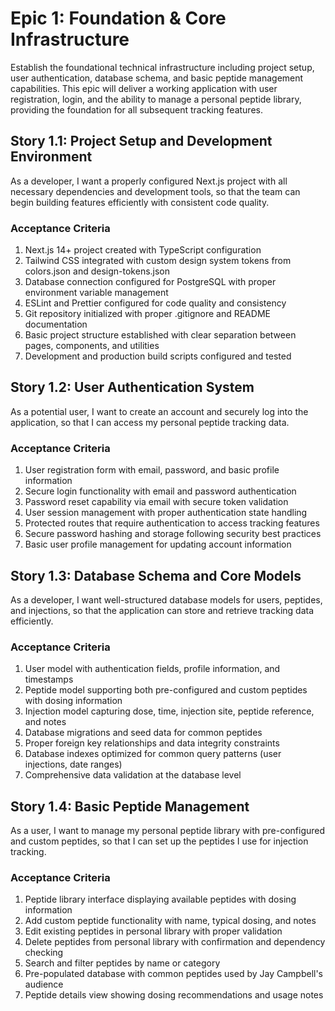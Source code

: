 # Epic 1: Foundation & Core Infrastructure

Establish the foundational technical infrastructure including project setup, user authentication, database schema, and basic peptide management capabilities. This epic will deliver a working application with user registration, login, and the ability to manage a personal peptide library, providing the foundation for all subsequent tracking features.

## Story 1.1: Project Setup and Development Environment

As a developer,
I want a properly configured Next.js project with all necessary dependencies and development tools,
so that the team can begin building features efficiently with consistent code quality.

### Acceptance Criteria

1. Next.js 14+ project created with TypeScript configuration
2. Tailwind CSS integrated with custom design system tokens from colors.json and design-tokens.json
3. Database connection configured for PostgreSQL with proper environment variable management
4. ESLint and Prettier configured for code quality and consistency
5. Git repository initialized with proper .gitignore and README documentation
6. Basic project structure established with clear separation between pages, components, and utilities
7. Development and production build scripts configured and tested

## Story 1.2: User Authentication System

As a potential user,
I want to create an account and securely log into the application,
so that I can access my personal peptide tracking data.

### Acceptance Criteria

1. User registration form with email, password, and basic profile information
2. Secure login functionality with email and password authentication
3. Password reset capability via email with secure token validation
4. User session management with proper authentication state handling
5. Protected routes that require authentication to access tracking features
6. Secure password hashing and storage following security best practices
7. Basic user profile management for updating account information

## Story 1.3: Database Schema and Core Models

As a developer,
I want well-structured database models for users, peptides, and injections,
so that the application can store and retrieve tracking data efficiently.

### Acceptance Criteria

1. User model with authentication fields, profile information, and timestamps
2. Peptide model supporting both pre-configured and custom peptides with dosing information
3. Injection model capturing dose, time, injection site, peptide reference, and notes
4. Database migrations and seed data for common peptides
5. Proper foreign key relationships and data integrity constraints
6. Database indexes optimized for common query patterns (user injections, date ranges)
7. Comprehensive data validation at the database level

## Story 1.4: Basic Peptide Management

As a user,
I want to manage my personal peptide library with pre-configured and custom peptides,
so that I can set up the peptides I use for injection tracking.

### Acceptance Criteria

1. Peptide library interface displaying available peptides with dosing information
2. Add custom peptide functionality with name, typical dosing, and notes
3. Edit existing peptides in personal library with proper validation
4. Delete peptides from personal library with confirmation and dependency checking
5. Search and filter peptides by name or category
6. Pre-populated database with common peptides used by Jay Campbell's audience
7. Peptide details view showing dosing recommendations and usage notes
